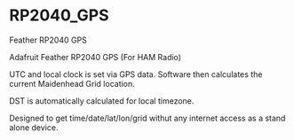 # RP2040_GPS
Feather RP2040 GPS

Adafruit Feather RP2040 GPS (For HAM Radio)

UTC and local clock is set via GPS data.  Software then calculates the current Maidenhead Grid location.

DST is automatically calculated for local timezone.

Designed to get time/date/lat/lon/grid withut any internet access as a stand alone device.
